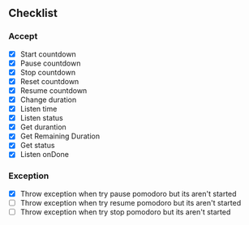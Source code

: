 ## Checklist

### Accept

- [x] Start countdown
- [x] Pause countdown
- [x] Stop countdown
- [x] Reset countdown
- [x] Resume countdown
- [x] Change duration
- [x] Listen time
- [x] Listen status
- [x] Get durantion
- [x] Get Remaining Duration
- [x] Get status
- [x] Listen onDone

### Exception
- [x] Throw exception when try pause pomodoro but its aren't started
- [ ] Throw exception when try resume pomodoro but its aren't started
- [ ] Throw exception when try stop pomodoro but its aren't started